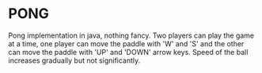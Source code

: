 # PONG
Pong implementation in java, nothing fancy. Two players can play the game at a time, one player can move the paddle with 'W' and 'S' and the other can move
the paddle with 'UP' and 'DOWN' arrow keys. Speed of the ball increases gradually but not significantly.
